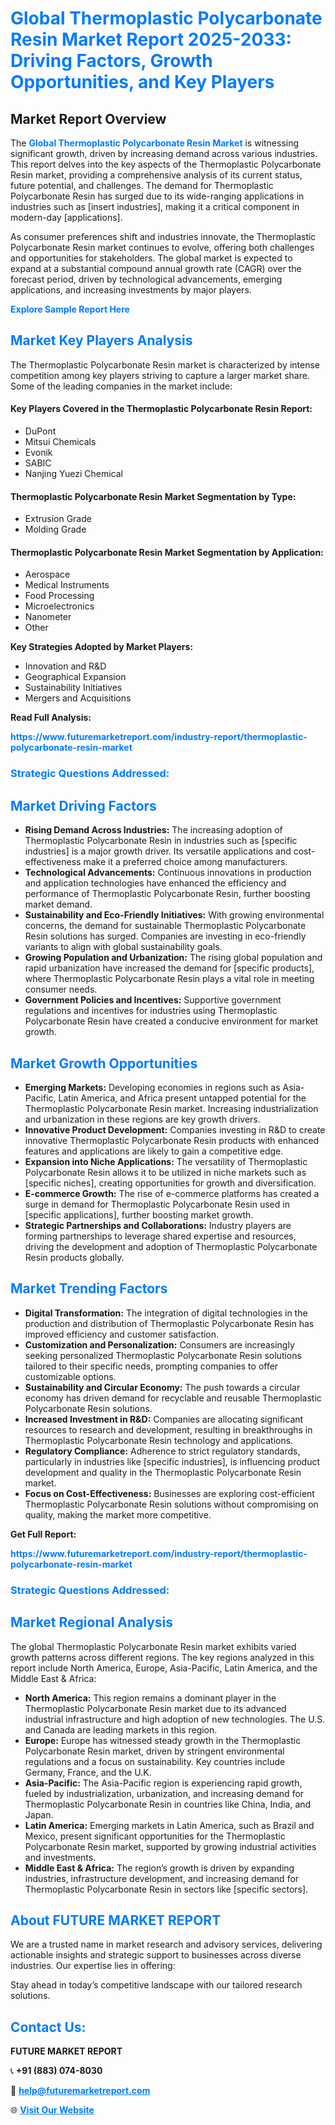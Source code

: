 <h1 style="color: #007BFF;">Global Thermoplastic Polycarbonate Resin Market Report 2025-2033: Driving Factors, Growth Opportunities, and Key Players</h1>

<section id="overview">
<h2>Market Report Overview</h2>
<p>The <a href="https://www.futuremarketreport.com/industry-report/thermoplastic-polycarbonate-resin-market" style="color: #007BFF; text-decoration: none;"><strong>Global Thermoplastic Polycarbonate Resin Market</strong></a> is witnessing significant growth, driven by increasing demand across various industries. This report delves into the key aspects of the Thermoplastic Polycarbonate Resin market, providing a comprehensive analysis of its current status, future potential, and challenges. The demand for Thermoplastic Polycarbonate Resin has surged due to its wide-ranging applications in industries such as [insert industries], making it a critical component in modern-day [applications].</p>
<p>As consumer preferences shift and industries innovate, the Thermoplastic Polycarbonate Resin market continues to evolve, offering both challenges and opportunities for stakeholders. The global market is expected to expand at a substantial compound annual growth rate (CAGR) over the forecast period, driven by technological advancements, emerging applications, and increasing investments by major players.</p>
</section>

<section id="overview">
<p><a href="https://www.futuremarketreport.com/request-sample/reportId=26070" style="color: #007BFF; text-decoration: none;"><strong>Explore Sample Report Here</strong></a></p>
</section>

<section id="key-players">
<h2 style="color: #007BFF;">Market Key Players Analysis</h2>
<p>The Thermoplastic Polycarbonate Resin market is characterized by intense competition among key players striving to capture a larger market share. Some of the leading companies in the market include:</p>
<h4>Key Players Covered in the Thermoplastic Polycarbonate Resin Report:</h4>
<ul><li>DuPont</li><li>Mitsui Chemicals</li><li>Evonik</li><li>SABIC</li><li>Nanjing Yuezi Chemical</li></ul>
<h4>Thermoplastic Polycarbonate Resin Market Segmentation by Type:</h4>
<ul><li>Extrusion Grade</li><li>Molding Grade</li></ul>

<h4>Thermoplastic Polycarbonate Resin Market Segmentation by Application:</h4>
<ul><li>Aerospace</li><li>Medical Instruments</li><li>Food Processing</li><li>Microelectronics</li><li>Nanometer</li><li>Other</li></ul>
<p><strong>Key Strategies Adopted by Market Players:</strong></p>
<ul>
<li>Innovation and R&D</li>
<li>Geographical Expansion</li>
<li>Sustainability Initiatives</li>
<li>Mergers and Acquisitions</li>
</ul>
</section>

<section>
<p><strong>Read Full Analysis: </strong></p><a href="https://www.futuremarketreport.com/industry-report/thermoplastic-polycarbonate-resin-market" style="color: #007BFF; text-decoration: none;"><strong>https://www.futuremarketreport.com/industry-report/thermoplastic-polycarbonate-resin-market</strong></a>
<h3 style="color: #007BFF;">Strategic Questions Addressed:</h3>
</section>

<section id="driving-factors">
<h2 style="color: #007BFF;">Market Driving Factors</h2>
<ul>
<li><strong>Rising Demand Across Industries:</strong> The increasing adoption of Thermoplastic Polycarbonate Resin in industries such as [specific industries] is a major growth driver. Its versatile applications and cost-effectiveness make it a preferred choice among manufacturers.</li>
<li><strong>Technological Advancements:</strong> Continuous innovations in production and application technologies have enhanced the efficiency and performance of Thermoplastic Polycarbonate Resin, further boosting market demand.</li>
<li><strong>Sustainability and Eco-Friendly Initiatives:</strong> With growing environmental concerns, the demand for sustainable Thermoplastic Polycarbonate Resin solutions has surged. Companies are investing in eco-friendly variants to align with global sustainability goals.</li>
<li><strong>Growing Population and Urbanization:</strong> The rising global population and rapid urbanization have increased the demand for [specific products], where Thermoplastic Polycarbonate Resin plays a vital role in meeting consumer needs.</li>
<li><strong>Government Policies and Incentives:</strong> Supportive government regulations and incentives for industries using Thermoplastic Polycarbonate Resin have created a conducive environment for market growth.</li>
</ul>
</section>

<section id="growth-opportunities">
<h2 style="color: #007BFF;">Market Growth Opportunities</h2>
<ul>
<li><strong>Emerging Markets:</strong> Developing economies in regions such as Asia-Pacific, Latin America, and Africa present untapped potential for the Thermoplastic Polycarbonate Resin market. Increasing industrialization and urbanization in these regions are key growth drivers.</li>
<li><strong>Innovative Product Development:</strong> Companies investing in R&D to create innovative Thermoplastic Polycarbonate Resin products with enhanced features and applications are likely to gain a competitive edge.</li>
<li><strong>Expansion into Niche Applications:</strong> The versatility of Thermoplastic Polycarbonate Resin allows it to be utilized in niche markets such as [specific niches], creating opportunities for growth and diversification.</li>
<li><strong>E-commerce Growth:</strong> The rise of e-commerce platforms has created a surge in demand for Thermoplastic Polycarbonate Resin used in [specific applications], further boosting market growth.</li>
<li><strong>Strategic Partnerships and Collaborations:</strong> Industry players are forming partnerships to leverage shared expertise and resources, driving the development and adoption of Thermoplastic Polycarbonate Resin products globally.</li>
</ul>
</section>

<section id="trending-factors">
<h2 style="color: #007BFF;">Market Trending Factors</h2>
<ul>
<li><strong>Digital Transformation:</strong> The integration of digital technologies in the production and distribution of Thermoplastic Polycarbonate Resin has improved efficiency and customer satisfaction.</li>
<li><strong>Customization and Personalization:</strong> Consumers are increasingly seeking personalized Thermoplastic Polycarbonate Resin solutions tailored to their specific needs, prompting companies to offer customizable options.</li>
<li><strong>Sustainability and Circular Economy:</strong> The push towards a circular economy has driven demand for recyclable and reusable Thermoplastic Polycarbonate Resin solutions.</li>
<li><strong>Increased Investment in R&D:</strong> Companies are allocating significant resources to research and development, resulting in breakthroughs in Thermoplastic Polycarbonate Resin technology and applications.</li>
<li><strong>Regulatory Compliance:</strong> Adherence to strict regulatory standards, particularly in industries like [specific industries], is influencing product development and quality in the Thermoplastic Polycarbonate Resin market.</li>
<li><strong>Focus on Cost-Effectiveness:</strong> Businesses are exploring cost-efficient Thermoplastic Polycarbonate Resin solutions without compromising on quality, making the market more competitive.</li>
</ul>
</section>

<section>
<p><strong>Get Full Report: </strong></p><a href="https://www.futuremarketreport.com/industry-report/thermoplastic-polycarbonate-resin-market" style="color: #007BFF; text-decoration: none;"><strong>https://www.futuremarketreport.com/industry-report/thermoplastic-polycarbonate-resin-market</strong></a>
<h3 style="color: #007BFF;">Strategic Questions Addressed:</h3>
</section>


<section id="regional-analysis">
<h2 style="color: #007BFF;">Market Regional Analysis</h2>
<p>The global Thermoplastic Polycarbonate Resin market exhibits varied growth patterns across different regions. The key regions analyzed in this report include North America, Europe, Asia-Pacific, Latin America, and the Middle East & Africa:</p>
<ul>
<li><strong>North America:</strong> This region remains a dominant player in the Thermoplastic Polycarbonate Resin market due to its advanced industrial infrastructure and high adoption of new technologies. The U.S. and Canada are leading markets in this region.</li>
<li><strong>Europe:</strong> Europe has witnessed steady growth in the Thermoplastic Polycarbonate Resin market, driven by stringent environmental regulations and a focus on sustainability. Key countries include Germany, France, and the U.K.</li>
<li><strong>Asia-Pacific:</strong> The Asia-Pacific region is experiencing rapid growth, fueled by industrialization, urbanization, and increasing demand for Thermoplastic Polycarbonate Resin in countries like China, India, and Japan.</li>
<li><strong>Latin America:</strong> Emerging markets in Latin America, such as Brazil and Mexico, present significant opportunities for the Thermoplastic Polycarbonate Resin market, supported by growing industrial activities and investments.</li>
<li><strong>Middle East & Africa:</strong> The region’s growth is driven by expanding industries, infrastructure development, and increasing demand for Thermoplastic Polycarbonate Resin in sectors like [specific sectors].</li>
</ul>
</section>

<footer>
<h2 style="color: #007BFF;">About FUTURE MARKET REPORT</h2>
<p>We are a trusted name in market research and advisory services, delivering actionable insights and strategic support to businesses across diverse industries. Our expertise lies in offering:</p>

<p>Stay ahead in today’s competitive landscape with our tailored research solutions.</p>

<h2 style="color: #007BFF;">Contact Us:</h2>
<p><strong>FUTURE MARKET REPORT</strong></p>
<p>📞 <strong>+91 (883) 074-8030</strong></p>
<p>📧 <strong><a href="mailto:help@futuremarketreport.com" style="color: #007BFF;">help@futuremarketreport.com</a></strong></p>
<p>🌐 <strong><a href="https://www.futuremarketreport.com/" style="color: #007BFF;">Visit Our Website</a></strong></p>
</footer>